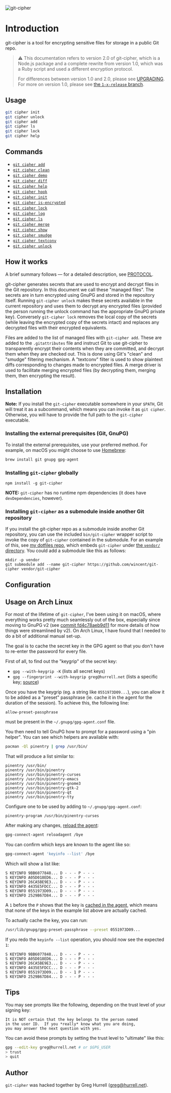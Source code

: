 ![git-cipher](https://raw.github.com/wincent/git-cipher/media/git-cipher.png)

# Introduction

git-cipher is a tool for encrypting sensitive files for storage in a public Git repo.

> :warning: This documentation refers to version 2.0 of git-cipher, which is a Node.js package and a complete rewrite from version 1.0, which was a Ruby script and used a different encryption protocol.
>
> For differences between version 1.0 and 2.0, please see [UPGRADING](UPGRADING.md). For more on version 1.0, please see [the `1-x-release` branch](https://github.com/wincent/git-cipher/tree/1-x-release).

## Usage

```sh
git cipher init
git cipher unlock
git cipher add
git cipher ls
git cipher lock
git cipher help
```

## Commands

- [`git cipher add`](docs/git-cipher-add.md)
- [`git cipher clean`](docs/git-cipher-clean.md)
- [`git cipher demo`](docs/git-cipher-demo.md)
- [`git cipher diff`](docs/git-cipher-diff.md)
- [`git cipher help`](docs/git-cipher-help.md)
- [`git cipher hook`](docs/git-cipher-hook.md)
- [`git cipher init`](docs/git-cipher-init.md)
- [`git cipher is-encrypted`](docs/git-cipher-is-encrypted.md)
- [`git cipher lock`](docs/git-cipher-lock.md)
- [`git cipher log`](docs/git-cipher-log.md)
- [`git cipher ls`](docs/git-cipher-ls.md)
- [`git cipher merge`](docs/git-cipher-merge.md)
- [`git cipher show`](docs/git-cipher-show.md)
- [`git cipher smudge`](docs/git-cipher-smudge.md)
- [`git cipher textconv`](docs/git-cipher-textconv.md)
- [`git cipher unlock`](docs/git-cipher-unlock.md)

## How it works

A brief summary follows — for a detailed description, see [PROTOCOL](PROTOCOL.md).

git-cipher generates secrets that are used to encrypt and decrypt files in the Git repository. In this document we call these "managed files". The secrets are in turn encrypted using GnuPG and stored in the repository itself. Running `git-cipher unlock` makes these secrets available in the current repository and uses them to decrypt any encrypted files (provided the person running the unlock command has the appropriate GnuPG private key). Conversely `git-cipher lock` removes the local copy of the secrets (while leaving the encrypted copy of the secrets intact) and replaces any decrypted files with their encrypted equivalents.

Files are added to the list of managed files with `git-cipher add`. These are added to the `.gitattributes` file and instruct Git to use git-cipher to transparently encrypt their contents when they are committed, and decrypt them when they are checked out. This is done using Git's "clean" and "smudge" filtering mechanism. A "textconv" filter is used to show plaintext diffs corresponding to changes made to encrypted files. A merge driver is used to facilitate merging encrypted files (by decrypting them, merging them, then encrypting the result).

## Installation

**Note:** If you install the `git-cipher` executable somewhere in your `$PATH`, Git will treat it as a subcommand, which means you can invoke it as `git cipher`. Otherwise, you will have to provide the full path to the `git-cipher` executable.

### Installing the external prerequisites (Git, GnuPG)

To install the external prerequisites, use your preferred method. For example, on macOS you might choose to use [Homebrew](http://brew.sh/):

```sh
brew install git gnupg gpg-agent
```

### Installing `git-cipher` globally

```
npm install -g git-cipher
```

**NOTE:** `git-cipher` has no runtime npm dependencies (it does have `devDependencies`, however).

### Installing `git-cipher` as a submodule inside another Git repository

If you install the git-cipher repo as a submodule inside another Git repository, you can use the included `bin/git-cipher` wrapper script to invoke the copy of `git-cipher` contained in the submodule. For an example of this, see [my dotfiles repo](https://github.com/wincent/wincent), which embeds `git-cipher` under [the `vendor/` directory](https://github.com/wincent/wincent/tree/main/vendor). You could add a submodule like this as follows:

```
mkdir -p vendor
git submodule add --name git-cipher https://github.com/wincent/git-cipher vendor/git-cipher
```

## Configuration

## Usage on Arch Linux

For most of the lifetime of `git-cipher`, I've been using it on macOS, where everything works pretty much seamlessly out of the box, especially since moving to GnuPG v2 (see [commit fd4c78aeb9d11](https://github.com/wincent/git-cipher/commit/fd4c78aeb9d11d44c7107e6a2857f0c41e0b3887) for more details of how things were streamlined by v2). On Arch Linux, I have found that I needed to do a bit of additional manual set-up.

The goal is to cache the secret key in the GPG agent so that you don't have to re-enter the password for every file.

First of all, to find out the "keygrip" of the secret key:

- `gpg --with-keygrip -K` (lists all secret keys)
- `gpg --fingerprint --with-keygrip greg@hurrell.net` (lists a specific key; [source](https://unix.stackexchange.com/a/342461/140622))

Once you have the keygrip (eg. a string like `0551973D09...`), you can allow it to be added as a "preset" passphrase (ie. cache it in the agent for the duration of the session). To achieve this, the following line:

```
allow-preset-passphrase
```

must be present in the `~/.gnupg/gpg-agent.conf` file.

You then need to tell GnuPG how to prompt for a password using a "pin helper". You can see which helpers are available with:

```sh
pacman -Ql pinentry | grep /usr/bin/
```

That will produce a list similar to:

```
pinentry /usr/bin/
pinentry /usr/bin/pinentry
pinentry /usr/bin/pinentry-curses
pinentry /usr/bin/pinentry-emacs
pinentry /usr/bin/pinentry-gnome3
pinentry /usr/bin/pinentry-gtk-2
pinentry /usr/bin/pinentry-qt
pinentry /usr/bin/pinentry-tty
```

Configure one to be used by adding to `~/.gnupg/gpg-agent.conf`:

```
pinentry-program /usr/bin/pinentry-curses
```

After making any changes, [reload the agent](https://wiki.archlinux.org/title/GnuPG#gpg-agent):

```sh
gpg-connect-agent reloadagent /bye
```

You can confirm which keys are known to the agent like so:

```sh
gpg-connect-agent 'keyinfo --list' /bye
```

Which will show a list like:

```
S KEYINFO 9BB6077848... D - - - P - - -
S KEYINFO A05D018ED6... D - - - P - - -
S KEYINFO 26CA5BE9E3... D - - - P - - -
S KEYINFO 4435E5FDCC... D - - - P - - -
S KEYINFO 0551973D09... D - - - P - - -
S KEYINFO 2529B67D84... D - - - P - - -
```

A `1` before the `P` shows that the key is [cached in the agent](https://unix.stackexchange.com/a/467062/140622), which means that none of the keys in the example list above are actually cached.

To actually cache the key, you can run:

```sh
/usr/lib/gnupg/gpg-preset-passphrase --preset 0551973D09...
```

If you redo the `keyinfo --list` operation, you should now see the expected `1`:

```
S KEYINFO 9BB6077848... D - - - P - - -
S KEYINFO A05D018ED6... D - - - P - - -
S KEYINFO 26CA5BE9E3... D - - - P - - -
S KEYINFO 4435E5FDCC... D - - - P - - -
S KEYINFO 0551973D09... D - - 1 P - - -
S KEYINFO 2529B67D84... D - - - P - - -
```

## Tips

You may see prompts like the following, depending on the trust level of your signing key:

```Text
It is NOT certain that the key belongs to the person named
in the user ID.  If you *really* know what you are doing,
you may answer the next question with yes.
```

You can avoid these prompts by setting the trust level to "ultimate" like this:

```sh
gpg --edit-key greg@hurrell.net # or $GPG_USER
> trust
> quit
```

## Author

`git-cipher` was hacked together by Greg Hurrell (<greg@hurrell.net>).
